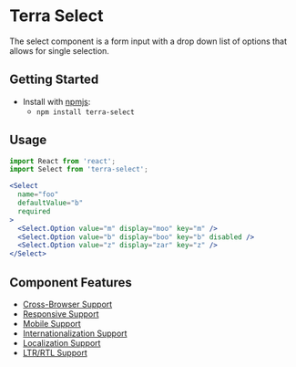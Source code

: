 # Terra Select

The select component is a form input with a drop down list of options that allows for single selection.

## Getting Started

- Install with [npmjs](https://www.npmjs.com):
  - `npm install terra-select`

## Usage

```jsx
import React from 'react';
import Select from 'terra-select';

<Select
  name="foo"
  defaultValue="b"
  required
>
  <Select.Option value="m" display="moo" key="m" />
  <Select.Option value="b" display="boo" key="b" disabled />
  <Select.Option value="z" display="zar" key="z" />
</Select>
```

## Component Features

 * [Cross-Browser Support](https://github.com/cerner/terra-core/wiki/Component-Features#cross-browser-support)
 * [Responsive Support](https://github.com/cerner/terra-core/wiki/Component-Features#responsive-support)
 * [Mobile Support](https://github.com/cerner/terra-core/wiki/Component-Features#mobile-support)
 * [Internationalization Support](https://github.com/cerner/terra-core/wiki/Component-Features#internationalization-i18n-support)
 * [Localization Support](https://github.com/cerner/terra-core/wiki/Component-Features#localization-support)
 * [LTR/RTL Support](https://github.com/cerner/terra-core/wiki/Component-Features#ltr--rtl-support)
